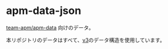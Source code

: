 # apm-data-json
[team-apm/apm-data](https://github.com/team-apm/apm-data) 向けのデータ。

本リポジトリのデータはすべて、[v3](https://github.com/team-apm/apm-data/blob/main/v3/SPECIFICATION.md)のデータ構造を使用しています。
